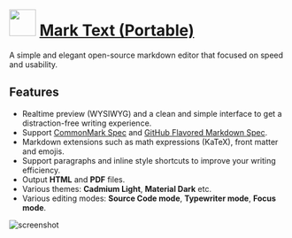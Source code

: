 ﻿# <img src="https://cdn.jsdelivr.net/gh/chtof/chocolatey-packages/automatic/marktext.portable/marktext.portable.png" width="48" height="48"/> [Mark Text (Portable)](https://chocolatey.org/packages/marktext.portable)

A simple and elegant open-source markdown editor that focused on speed and usability.
## Features
- Realtime preview (WYSIWYG) and a clean and simple interface to get a distraction-free writing experience.
- Support [CommonMark Spec](https://spec.commonmark.org/0.28/) and [GitHub Flavored Markdown Spec](https://github.github.com/gfm/).
- Markdown extensions such as math expressions (KaTeX), front matter and emojis.
- Support paragraphs and inline style shortcuts to improve your writing efficiency.
- Output **HTML** and **PDF** files.
- Various themes: **Cadmium Light**, **Material Dark** etc.
- Various editing modes: **Source Code mode**, **Typewriter mode**, **Focus mode**.

![screenshot](https://cdn.jsdelivr.net/gh/chtof/chocolatey-packages/automatic/marktext.portable/screenshot.png)